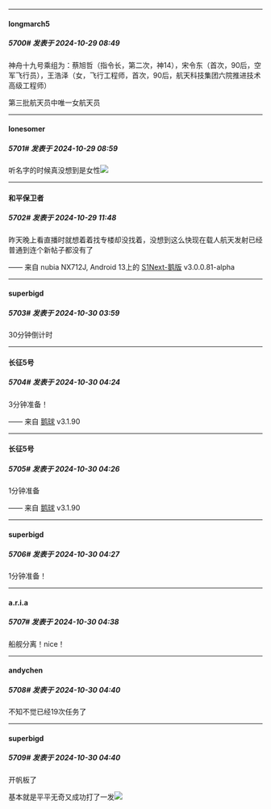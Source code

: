 ﻿
*****

####  longmarch5  
##### 5700#       发表于 2024-10-29 08:49

神舟十九号乘组为：蔡旭哲（指令长，第二次，神14），宋令东（首次，90后，空军飞行员），王浩泽（女，飞行工程师，首次，90后，航天科技集团六院推进技术高级工程师）

第三批航天员中唯一女航天员


*****

####  lonesomer  
##### 5701#       发表于 2024-10-29 08:59

听名字的时候真没想到是女性<img src="https://static.saraba1st.com/image/smiley/face2017/034.png" referrerpolicy="no-referrer">


*****

####  和平保卫者  
##### 5702#       发表于 2024-10-29 11:48

昨天晚上看直播时就想着着找专楼却没找着，没想到这么快现在载人航天发射已经普通到连个新帖子都没有了

—— 来自 nubia NX712J, Android 13上的 [S1Next-鹅版](https://github.com/ykrank/S1-Next/releases) v3.0.0.81-alpha


*****

####  superbigd  
##### 5703#       发表于 2024-10-30 03:59

30分钟倒计时


*****

####  长征5号  
##### 5704#       发表于 2024-10-30 04:24

3分钟准备！

—— 来自 [鹅球](https://www.pgyer.com/GcUxKd4w) v3.1.90


*****

####  长征5号  
##### 5705#       发表于 2024-10-30 04:26

1分钟准备

—— 来自 [鹅球](https://www.pgyer.com/GcUxKd4w) v3.1.90

*****

####  superbigd  
##### 5706#       发表于 2024-10-30 04:27

1分钟准备！


*****

####  a.r.i.a  
##### 5707#       发表于 2024-10-30 04:38

船舰分离！nice！

*****

####  andychen  
##### 5708#       发表于 2024-10-30 04:40

不知不觉已经19次任务了

*****

####  superbigd  
##### 5709#       发表于 2024-10-30 04:40

开帆板了

基本就是平平无奇又成功打了一发<img src="https://static.saraba1st.com/image/smiley/face2017/009.gif" referrerpolicy="no-referrer">

